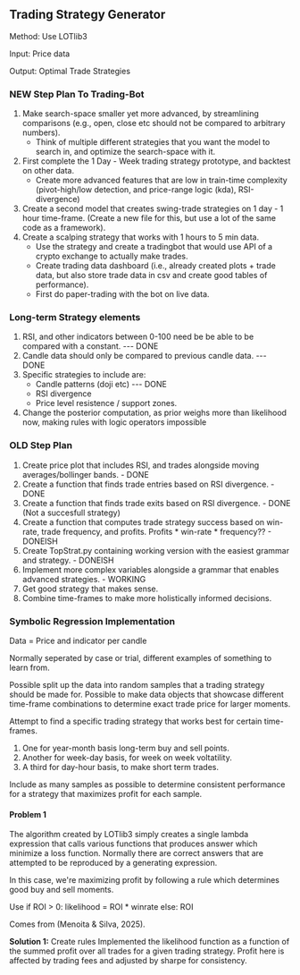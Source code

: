 ## Trading Strategy Generator

Method: Use LOTlib3

Input: Price data

Output: Optimal Trade Strategies

### NEW Step Plan To Trading-Bot
1. Make search-space smaller yet more advanced, by streamlining comparisons (e.g., open, close etc should not be compared to arbitrary numbers).
    - Think of multiple different strategies that you want the model to search in, and optimize the search-space with it.
2. First complete the 1 Day - Week trading strategy prototype, and backtest on other data.
    -  Create more advanced features that are low in train-time complexity (pivot-high/low detection, and price-range logic (kda), RSI-divergence)
3. Create a second model that creates swing-trade strategies on 1 day - 1 hour time-frame. (Create a new file for this, but use a lot of the same code as a framework).
4. Create a scalping strategy that works with 1 hours to 5 min data.
    - Use the strategy and create a tradingbot that would use API of a crypto exchange to actually make trades.
    - Create trading data dashboard (i.e., already created plots + trade data, but also store trade data in csv and create good tables of performance).
    - First do paper-trading with the bot on live data.


### Long-term Strategy elements
1. RSI, and other indicators between 0-100 need be be able to be compared with a constant. --- DONE
2. Candle data should only be compared to previous candle data. --- DONE
3. Specific strategies to include are:
    - Candle patterns (doji etc) --- DONE
    - RSI divergence
    - Price level resistence / support zones.
4. Change the posterior computation, as prior weighs more than likelihood now, making rules with logic operators impossible

















### OLD Step Plan
1. Create price plot that includes RSI, and trades alongside moving averages/bollinger bands. - DONE
2. Create a function that finds trade entries based on RSI divergence. - DONE
3. Create a function that finds trade exits based on RSI divergence. - DONE (Not a succesfull strategy)
4. Create a function that computes trade strategy success based on win-rate, trade frequency, and profits. Profits * win-rate * frequency?? - DONEISH
5. Create TopStrat.py containing working version with the easiest grammar and strategy. - DONEISH
6. Implement more complex variables alongside a grammar that enables advanced strategies. - WORKING
7. Get good strategy that makes sense.
8. Combine time-frames to make more holistically informed decisions.


### Symbolic Regression Implementation
Data = Price and indicator per candle

Normally seperated by case or trial, different examples of something to learn from.

Possible split up the data into random samples that a trading strategy should be made for. Possible to make data objects that showcase different time-frame combinations to determine exact trade price for larger moments.

Attempt to find a specific trading strategy that works best for certain time-frames. 
1. One for year-month basis long-term buy and sell points.
2. Another for week-day basis, for week on week voltatility.
3. A third for day-hour basis, to make short term trades.

Include as many samples as possible to determine consistent performance for a strategy that maximizes profit for each sample.



#### Problem 1

The algorithm created by LOTlib3 simply creates a single lambda expression that calls various functions that produces answer which minimize a loss function. Normally there are correct answers that are attempted to be reproduced by a generating expression.

In this case, we're maximizing profit by following a rule which determines good buy and sell moments.

Use if ROI > 0:
        likelihood = ROI * winrate
    else: ROI

Comes from (Menoita & Silva, 2025).



**Solution 1:** Create rules
Implemented the likelihood function as a function of the summed profit over all trades for a given trading strategy. Profit here is affected by trading fees and adjusted by sharpe for consistency.

